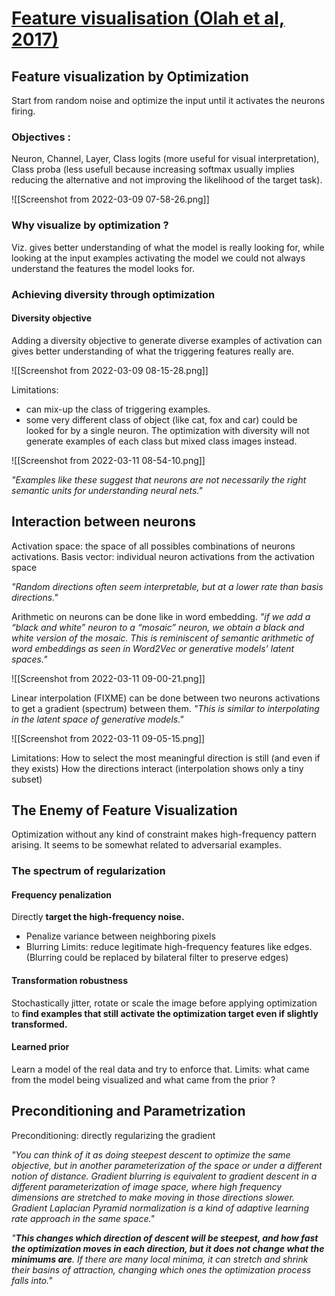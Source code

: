 # [Feature visualisation (Olah et al, 2017)](https://distill.pub/2017/feature-visualization/)

## Feature visualization by Optimization
Start from random noise and optimize the input until it activates the neurons firing.

### Objectives :
Neuron, Channel, Layer, Class logits (more useful for visual interpretation), Class proba (less usefull because increasing softmax usually implies reducing the alternative and not improving the likelihood of the target task).

![[Screenshot from 2022-03-09 07-58-26.png]]

### Why visualize by optimization ?
Viz. gives better understanding of what the model is really looking for, while looking at the input examples activating the model we could not always understand the features the model looks for.


### Achieving diversity through optimization

#### Diversity objective
Adding a diversity objective to generate diverse examples of activation can gives better understanding of what the triggering features really are.

![[Screenshot from 2022-03-09 08-15-28.png]]

Limitations: 
- can mix-up the class of triggering examples.
- some very different class of object (like cat, fox and  car) could be looked for by a single neuron. The optimization with diversity will not generate examples of each class but mixed class images instead.

![[Screenshot from 2022-03-11 08-54-10.png]]

*"Examples like these suggest that neurons are not necessarily the right semantic units for understanding neural nets."*

## Interaction between neurons
Activation space: the space of all possibles combinations of neurons activations.
Basis vector: individual neuron activations from the activation space

*"Random directions often seem interpretable, but at a lower rate than basis directions."*

Arithmetic on neurons can be done like in word embedding.
*"if we add a “black and white” neuron to a “mosaic” neuron, we obtain a black and white version of the mosaic. This is reminiscent of semantic arithmetic of word embeddings as seen in Word2Vec or generative models’ latent spaces."*

![[Screenshot from 2022-03-11 09-00-21.png]]

Linear interpolation (FIXME) can be done between two neurons activations to get a gradient (spectrum) between them. *"This is similar to interpolating in the latent space of generative models."*

![[Screenshot from 2022-03-11 09-05-15.png]]

Limitations: 
How to select the most meaningful direction is still (and even if they exists)
How the directions interact (interpolation shows only a tiny subset)


## The Enemy of Feature Visualization
Optimization without any kind of constraint makes high-frequency pattern arising. It seems to be somewhat related to adversarial examples.

### The spectrum of regularization

#### Frequency penalization
Directly **target the high-frequency noise.** 
- Penalize variance between neighboring pixels
- Blurring 
Limits: reduce legitimate high-frequency features like edges. (Blurring could be replaced by bilateral filter to preserve edges)


#### Transformation robustness
Stochastically jitter, rotate or scale the image before applying optimization to **find examples that still activate the optimization target even if slightly transformed.**


#### Learned prior
Learn a model of the real data and try to enforce that.
Limits: what came from the model being visualized and what came from the prior ?

## Preconditioning and  Parametrization
Preconditioning: directly regularizing the gradient

*"You can think of it as doing steepest descent to optimize the same objective, but in another parameterization of the space or under a different notion of distance.  Gradient blurring is equivalent to gradient descent in a different parameterization of image space, where high frequency dimensions are stretched to make moving in those directions slower. Gradient Laplacian Pyramid normalization is a kind of adaptive learning rate approach in the same space."*

*"**This changes which direction of descent will be steepest, and how fast the optimization moves in each direction, but it does not change what the minimums are**. If there are many local minima, it can stretch and shrink their basins of attraction, changing which ones the optimization process falls into."*